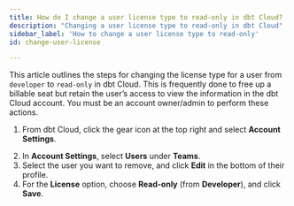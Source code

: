 ```yaml
---
title: How do I change a user license type to read-only in dbt Cloud?
description: "Changing a user license type to read-only in dbt Cloud"
sidebar_label: 'How to change a user license type to read-only'
id: change-user-license

---
```


This article outlines the steps for changing the license type for a user from `developer` to `read-only` in dbt Cloud. This is frequently done to free up a billable seat but retain the user’s access to view the information in the dbt Cloud account. You must be an account owner/admin to perform these actions.

1. From dbt Cloud, click the gear icon at the top right and select **Account Settings**.

<Lightbox src="/img/docs/dbt-cloud/Navigate To Account Settings.png" title="Navigate to account settings" />

2. In **Account Settings**, select **Users** under **Teams**.
3. Select the user you want to remove, and click **Edit** in the bottom of their profile.
4. For the **License** option, choose **Read-only** (from **Developer**), and click **Save**.

<Lightbox src="/img/docs/dbt-cloud/change_user_to_read_only_20221023.gif" title="Change users license type" />

